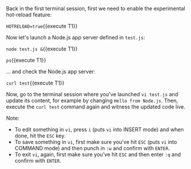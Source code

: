 Back in the first terminal session, first we need to enable the experimental hot-reload feature:

`HOTRELOAD=true`{{execute T1}}

Now let's launch a Node.js app server defined in `test.js`:

`node test.js &`{{execute T1}}

`ps`{{execute T1}}

… and check the Node.js app server:

`curl test`{{execute T1}}

Now, go to the terminal session where you've launched `vi test.js` and update its content, for example by changing `Hello from Node.js`. Then, execute the `curl test` command again and witness the updated code live.

Note:

- To edit something in `vi`, press `i` (puts `vi` into INSERT mode) and when done, hit the `ESC` key.
- To save something in `vi`, first make sure you've hit `ESC` (puts `vi` into COMMAND mode) and then punch in `:w` and confirm with `ENTER`.
- To exit `vi`, again, first make sure you've hit `ESC` and then enter `:q` and confirm with `ENTER`.
